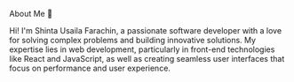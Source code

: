 About Me 👋

Hi! I'm Shinta Usaila Farachin,
a passionate software developer with a love for solving complex problems
and building innovative solutions. My expertise lies in web development, 
particularly in front-end technologies like React and JavaScript, 
as well as creating seamless user interfaces that focus on 
performance and user experience.
